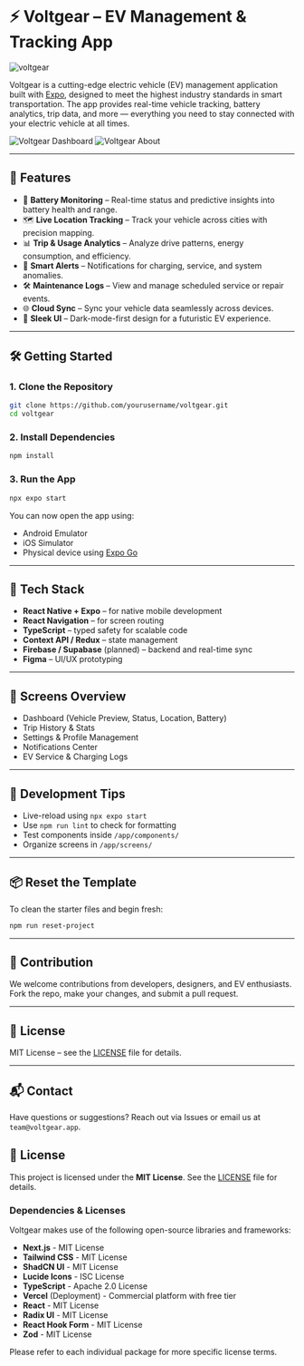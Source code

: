 
# ⚡ Voltgear – EV Management & Tracking App
![voltgear](https://github.com/user-attachments/assets/6548895c-23d9-4c85-877d-a8a581465a68)


Voltgear is a cutting-edge electric vehicle (EV) management application built with [Expo](https://expo.dev), designed to meet the highest industry standards in smart transportation. The app provides real-time vehicle tracking, battery analytics, trip data, and more — everything you need to stay connected with your electric vehicle at all times.

![Voltgear Dashboard](./74651e24-76bd-4fc9-9498-e790afefe96c.png)
![Voltgear About](./e3c64905-969e-4b07-ac34-5be46bc7a568.png)

---

## 🚀 Features

- 🔋 **Battery Monitoring** – Real-time status and predictive insights into battery health and range.
- 🗺️ **Live Location Tracking** – Track your vehicle across cities with precision mapping.
- 📊 **Trip & Usage Analytics** – Analyze drive patterns, energy consumption, and efficiency.
- 🔔 **Smart Alerts** – Notifications for charging, service, and system anomalies.
- 🛠️ **Maintenance Logs** – View and manage scheduled service or repair events.
- 🌐 **Cloud Sync** – Sync your vehicle data seamlessly across devices.
- 🎨 **Sleek UI** – Dark-mode-first design for a futuristic EV experience.

---

## 🛠️ Getting Started

### 1. Clone the Repository

```bash
git clone https://github.com/yourusername/voltgear.git
cd voltgear
```

### 2. Install Dependencies

```bash
npm install
```

### 3. Run the App

```bash
npx expo start
```

You can now open the app using:

- Android Emulator
- iOS Simulator
- Physical device using [Expo Go](https://expo.dev/go)

---

## 💼 Tech Stack

- **React Native + Expo** – for native mobile development
- **React Navigation** – for screen routing
- **TypeScript** – typed safety for scalable code
- **Context API / Redux** – state management
- **Firebase / Supabase** (planned) – backend and real-time sync
- **Figma** – UI/UX prototyping

---

## 📱 Screens Overview

- Dashboard (Vehicle Preview, Status, Location, Battery)
- Trip History & Stats
- Settings & Profile Management
- Notifications Center
- EV Service & Charging Logs

---

## 🧪 Development Tips

- Live-reload using `npx expo start`
- Use `npm run lint` to check for formatting
- Test components inside `/app/components/`
- Organize screens in `/app/screens/`

---

## 📦 Reset the Template

To clean the starter files and begin fresh:

```bash
npm run reset-project
```

---

## 🤝 Contribution

We welcome contributions from developers, designers, and EV enthusiasts. Fork the repo, make your changes, and submit a pull request.

---

## 📄 License

MIT License – see the [LICENSE](LICENSE) file for details.

---

## 📬 Contact

Have questions or suggestions? Reach out via Issues or email us at `team@voltgear.app`.

## 📄 License

This project is licensed under the **MIT License**. See the [LICENSE](LICENSE) file for details.

### Dependencies & Licenses

Voltgear makes use of the following open-source libraries and frameworks:

- **Next.js** - MIT License
- **Tailwind CSS** - MIT License
- **ShadCN UI** - MIT License
- **Lucide Icons** - ISC License
- **TypeScript** - Apache 2.0 License
- **Vercel** (Deployment) - Commercial platform with free tier
- **React** - MIT License
- **Radix UI** - MIT License
- **React Hook Form** - MIT License
- **Zod** - MIT License

Please refer to each individual package for more specific license terms.
